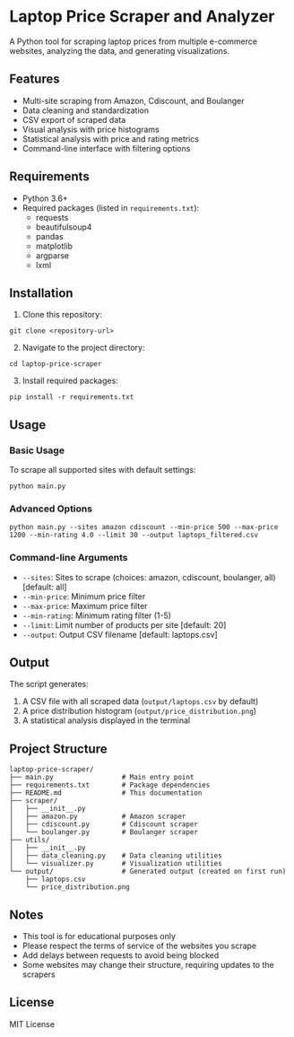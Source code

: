 # Laptop Price Scraper and Analyzer

A Python tool for scraping laptop prices from multiple e-commerce websites, analyzing the data, and generating visualizations.

## Features

- Multi-site scraping from Amazon, Cdiscount, and Boulanger
- Data cleaning and standardization
- CSV export of scraped data
- Visual analysis with price histograms
- Statistical analysis with price and rating metrics
- Command-line interface with filtering options

## Requirements

- Python 3.6+
- Required packages (listed in `requirements.txt`):
  - requests
  - beautifulsoup4
  - pandas
  - matplotlib
  - argparse
  - lxml

## Installation

1. Clone this repository:
```
git clone <repository-url>
```

2. Navigate to the project directory:
```
cd laptop-price-scraper
```

3. Install required packages:
```
pip install -r requirements.txt
```

## Usage

### Basic Usage

To scrape all supported sites with default settings:

```
python main.py
```

### Advanced Options

```
python main.py --sites amazon cdiscount --min-price 500 --max-price 1200 --min-rating 4.0 --limit 30 --output laptops_filtered.csv
```

### Command-line Arguments

- `--sites`: Sites to scrape (choices: amazon, cdiscount, boulanger, all) [default: all]
- `--min-price`: Minimum price filter
- `--max-price`: Maximum price filter
- `--min-rating`: Minimum rating filter (1-5)
- `--limit`: Limit number of products per site [default: 20]
- `--output`: Output CSV filename [default: laptops.csv]

## Output

The script generates:

1. A CSV file with all scraped data (`output/laptops.csv` by default)
2. A price distribution histogram (`output/price_distribution.png`)
3. A statistical analysis displayed in the terminal

## Project Structure

```
laptop-price-scraper/
├── main.py                 # Main entry point
├── requirements.txt        # Package dependencies
├── README.md               # This documentation
├── scraper/
│   ├── __init__.py
│   ├── amazon.py           # Amazon scraper
│   ├── cdiscount.py        # Cdiscount scraper
│   └── boulanger.py        # Boulanger scraper
├── utils/
│   ├── __init__.py
│   ├── data_cleaning.py    # Data cleaning utilities
│   └── visualizer.py       # Visualization utilities
└── output/                 # Generated output (created on first run)
    ├── laptops.csv
    └── price_distribution.png
```

## Notes

- This tool is for educational purposes only
- Please respect the terms of service of the websites you scrape
- Add delays between requests to avoid being blocked
- Some websites may change their structure, requiring updates to the scrapers

## License

MIT License